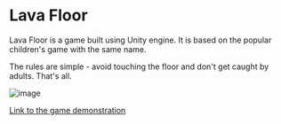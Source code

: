 # Lava Floor
Lava Floor is a game built using Unity engine. It is based on the popular children's game with the same name.

The rules are simple - avoid touching the floor and don't get caught by adults. That's all. 

![image](https://github.com/Matiollo/lava_floor/assets/71903634/3480842d-6098-4eab-83ac-bd367b69c90a)



[Link to the game demonstration](https://drive.google.com/file/d/1mXj06IMKOm-ApwxcX5sIeq1FSCnIKVg2/view?usp=sharing)


